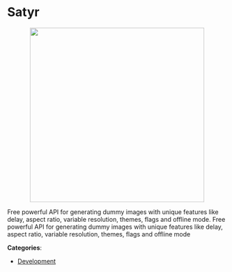 # Satyr
<p align="center">
    <img width="400" src="https://raw.githubusercontent.com/apis-list/apis-list/apis/satyr/logo_256x256.png" />
</p>

Free powerful API for generating dummy images with unique features like delay, aspect ratio, variable resolution, themes, flags and offline mode. Free powerful API for generating dummy images with unique features like delay, aspect ratio, variable resolution, themes, flags and offline mode



**Categories**:

- [Development](https://github.com/apis-list/apis-list#development)



